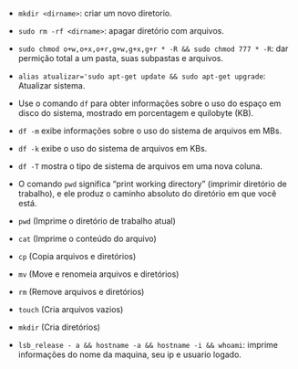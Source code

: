 - `mkdir <dirname>`: criar um novo diretorio.

- `sudo rm -rf <dirname>`: apagar diretório com arquivos.

- `sudo chmod o+w,o+x,o+r,g+w,g+x,g+r * -R && sudo chmod 777 * -R`: dar permição total a um pasta, suas subpastas e arquivos.

- `alias atualizar='sudo apt-get update && sudo apt-get upgrade`: Atualizar sistema.

- Use o comando `df` para obter informações sobre o uso do espaço em disco do sistema, mostrado em porcentagem e quilobyte (KB). 

- `df -m` exibe informações sobre o uso do sistema de arquivos em MBs.

- `df -k` exibe o uso do sistema de arquivos em KBs.

- `df -T` mostra o tipo de sistema de arquivos em uma nova coluna.

- O comando `pwd` significa “print working directory” (imprimir diretório de trabalho), e ele produz o caminho absoluto do diretório em que você está.

- `pwd` (Imprime o diretório de trabalho atual)

- `cat` (Imprime o conteúdo do arquivo)
  
- `cp` (Copia arquivos e diretórios)
  
- `mv` (Move e renomeia arquivos e diretórios)

- `rm` (Remove arquivos e diretórios)

- `touch` (Cria arquivos vazios)

- `mkdir` (Cria diretórios)

- `lsb_release - a && hostname -a && hostname -i && whoami`: imprime informações do nome da maquina, seu ip e usuario logado.
